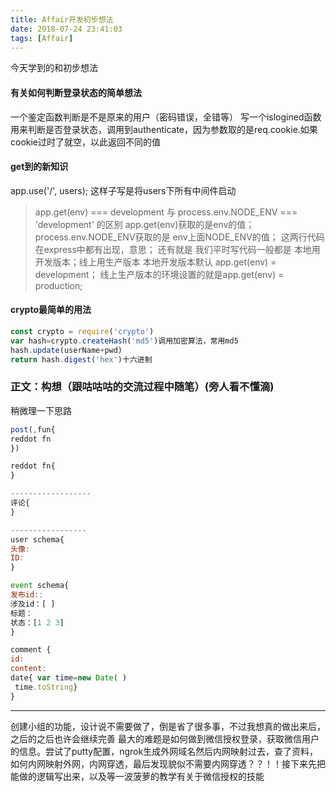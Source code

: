 ```yaml
---
title: Affair开发初步想法
date: 2018-07-24 23:41:03
tags: [Affair]
---
```

今天学到的和初步想法
<!--more-->
#### 有关如何判断登录状态的简单想法
一个鉴定函数判断是不是原来的用户（密码错误，全错等）
写一个islogined函数 用来判断是否登录状态，调用到authenticate，因为参数取的是req.cookie.如果cookie过时了就空，以此返回不同的值


#### get到的新知识
app.use('/', users); 这样子写是将users下所有中间件启动

>app.get(env) === development 与 process.env.NODE_ENV === 'development' 的区别
>app.get(env)获取的是env的值；
process.env.NODE_ENV获取的是 env上面NODE_ENV的值；
这两行代码在express中都有出现，意思；
还有就是 我们平时写代码一般都是 本地用开发版本；线上用生产版本
本地开发版本默认 app.get(env) = development；
线上生产版本的环境设置的就是app.get(env) = production;


#### crypto最简单的用法

```js
const crypto = require('crypto')
var hash=crypto.createHash('md5')调用加密算法，常用md5
hash.update(userName+pwd)
return hash.digest('hex')十六进制
```

### 正文：构想（跟咕咕咕的交流过程中随笔）(旁人看不懂滴)
稍微理一下思路
```js
post(,fun{
reddot fn
})

reddot fn{
}

------------------
评论{
}

-----------------
user schema{
头像:
ID:
}

event schema{
发布id::
涉及id：[ ]
标题：
状态：[1 2 3]
}

comment {
id:
content:
date{ var time=new Date( )
 time.toString}
}
```
--------------------
创建小组的功能，设计说不需要做了，倒是省了很多事，不过我想真的做出来后，之后的之后也许会继续完善
最大的难题是如何做到微信授权登录，获取微信用户的信息。尝试了putty配置，ngrok生成外网域名然后内网映射过去，查了资料，如何内网映射外网，内网穿透，最后发现貌似不需要内网穿透？？！！接下来先把能做的逻辑写出来，以及等一波菠萝的教学有关于微信授权的技能

